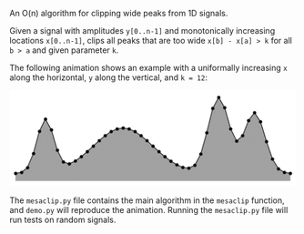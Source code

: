 An O(n) algorithm for clipping wide peaks from 1D signals.

Given a signal with amplitudes `y[0..n-1]` and monotonically increasing locations `x[0..n-1]`,
clips all peaks that are too wide `x[b] - x[a] > k` for all `b > a` and given parameter `k`.

The following animation shows an example with a uniformally increasing `x` along the horizontal, `y` along the vertical, and `k = 12`:

![algorithm visualisation](output/mesaclip.gif)


The `mesaclip.py` file contains the main algorithm in the `mesaclip` function, and `demo.py` will reproduce the animation.
Running the `mesaclip.py` file will run tests on random signals.
